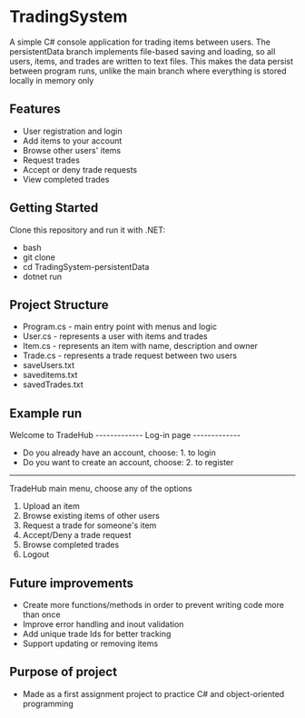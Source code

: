 # TradingSystem

A simple C# console application for trading items between users.
The persistentData branch implements file-based saving and loading, so all users, items, and trades are written to text files. This makes the data persist between program runs, unlike the main branch where everything is stored locally in memory only

## Features

- User registration and login
- Add items to your account
- Browse other users' items
- Request trades
- Accept or deny trade requests
- View completed trades

## Getting Started

Clone this repository and run it with .NET:

- bash
- git clone <repo-url>
- cd TradingSystem-persistentData
- dotnet run

## Project Structure

- Program.cs - main entry point with menus and logic
- User.cs - represents a user with items and trades
- Item.cs - represents an item with name, description and owner
- Trade.cs - represents a trade request between two users
- saveUsers.txt
- saveditems.txt
- savedTrades.txt

## Example run

Welcome to TradeHub
------------- Log-in page -------------

- Do you already have an account, choose: 1. to login
- Do you want to create an account, choose: 2. to register

---

TradeHub main menu, choose any of the options

1. Upload an item
2. Browse existing items of other users
3. Request a trade for someone's item
4. Accept/Deny a trade request
5. Browse completed trades
6. Logout

## Future improvements

- Create more functions/methods in order to prevent writing code more than once
- Improve error handling and inout validation
- Add unique trade Ids for better tracking
- Support updating or removing items

## Purpose of project

- Made as a first assignment project to practice C# and object-oriented programming
